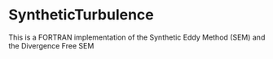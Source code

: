 # SyntheticTurbulence
This is a FORTRAN implementation of the Synthetic Eddy Method (SEM) and the Divergence Free SEM
